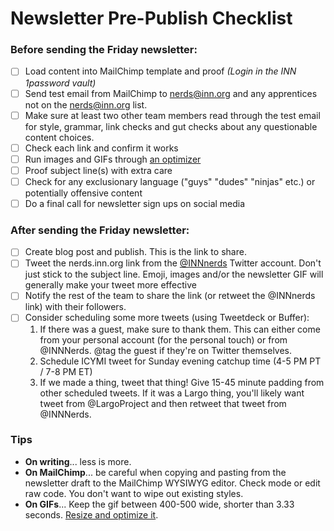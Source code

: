 # Newsletter Pre-Publish Checklist

### Before sending the Friday newsletter:

- [ ] Load content into MailChimp template and proof *(Login in the INN 1password vault)*
- [ ] Send test email from MailChimp to [nerds@inn.org](mailto:nerds@inn.org) and any apprentices not on the nerds@inn.org list.
- [ ] Make sure at least two other team members read through the test email for style, grammar, link checks and gut checks about any questionable content choices.
- [ ] Check each link and confirm it works
- [ ] Run images and GIFs through [an optimizer](http://ezgif.com/optimize)
- [ ] Proof subject line(s) with extra care
- [ ] Check for any exclusionary language ("guys" "dudes" "ninjas" etc.) or potentially offensive content
- [ ] Do a final call for newsletter sign ups on social media

### After sending the Friday newsletter:

- [ ] Create blog post and publish. This is the link to share.
- [ ] Tweet the nerds.inn.org link from the [@INNnerds](http://twitter.com/innnerds) Twitter account. Don't just stick to the subject line. Emoji, images and/or the newsletter GIF will generally make your tweet more effective
- [ ] Notify the rest of the team to share the link (or retweet the @INNnerds link) with their followers.
- [ ] Consider scheduling some more tweets (using Tweetdeck or Buffer):
  1. If there was a guest, make sure to thank them. This can either come from your personal account (for the personal touch) or from @INNNerds. @tag the guest if they're on Twitter themselves.
  2. Schedule ICYMI tweet for Sunday evening catchup time (4-5 PM PT / 7-8 PM ET)
  3. If we made a thing, tweet that thing! Give 15-45 minute padding from other scheduled tweets. If it was a Largo thing, you'll likely want tweet from @LargoProject and then retweet that tweet from @INNNerds.

### Tips
- **On writing**... less is more.
- **On MailChimp**... be careful when copying and pasting from the newsletter draft to the MailChimp WYSIWYG editor. Check mode or edit raw code. You don't want to wipe out existing styles.
- **On GIFs**... Keep the gif between 400-500 wide, shorter than 3.33 seconds. [Resize and optimize it](http://ezgif.com/optimize).
